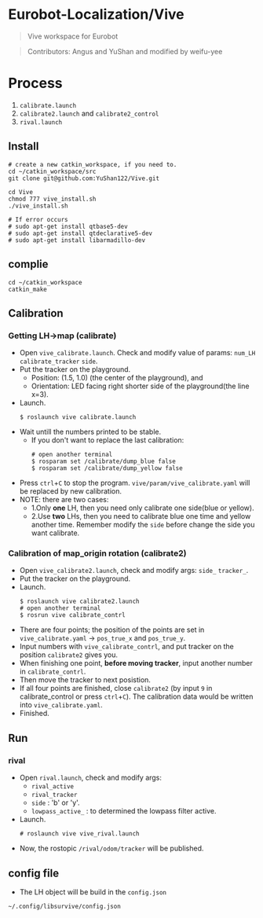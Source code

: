 # Eurobot-Localization/Vive
> Vive workspace for Eurobot

> Contributors: Angus and YuShan and modified by weifu-yee

# Process
1. `calibrate.launch`
2. `calibrate2.launch` and `calibrate2_control`
3. `rival.launch`


## Install
```bash=1
# create a new catkin_workspace, if you need to.
cd ~/catkin_workspace/src
git clone git@github.com:YuShan122/Vive.git

cd Vive
chmod 777 vive_install.sh
./vive_install.sh

# If error occurs
# sudo apt-get install qtbase5-dev
# sudo apt-get install qtdeclarative5-dev
# sudo apt-get install libarmadillo-dev
```

## complie
```bash=1
cd ~/catkin_workspace
catkin_make
```

## Calibration
### Getting LH->map (calibrate)
- Open `vive_calibrate.launch`. Check and modify value of params: `num_LH` `calibrate_tracker` `side`.
- Put the tracker on the playground. 
  - Position: (1.5, 1.0) (the center of the playground), and 
  - Orientation: LED facing right shorter side of the playground(the line x=3). 
- Launch. 
  ```bash=1
  $ roslaunch vive calibrate.launch
  ```
- Wait untill the numbers printed to be stable. 
  - If you don't want to replace the last calibration:
    ```bash=1
    # open another terminal
    $ rosparam set /calibrate/dump_blue false
    $ rosparam set /calibrate/dump_yellow false
    ```
- Press `ctrl`+`C` to stop the program. `vive/param/vive_calibrate.yaml` will be replaced by new calibration.
- NOTE: there are two cases:
  - 1.Only **one** LH, then you need only calibrate one side(blue or yellow).
  - 2.Use **two** LHs, then you need to calibrate blue one time and yellow another time. Remember modify the `side` before change the side you want calibrate.
### Calibration of map_origin rotation (calibrate2)
- Open `vive_calibrate2.launch`, check and modify args: `side_` `tracker_`.
- Put the tracker on the playground.
- Launch.
  ```bash=1
  $ roslaunch vive calibrate2.launch
  # open another terminal
  $ rosrun vive calibrate_contrl
  ```
- There are four points; the position of the points are set in `vive_calibrate.yaml` -> `pos_true_x` and `pos_true_y`.
- Input numbers with `vive_calibrate_contrl`, and put tracker on the position `calibrate2` gives you.
- When finishing one point, **before moving tracker**, input another number in `calibrate_contrl`.
- Then move the tracker to next posistion. 
- If all four points are finished, close `calibrate2` (by input `9` in calibrate_control or press `ctrl`+`C`). The calibration data would be written into `vive_calibrate.yaml`.
- Finished.
## Run

### rival
- Open `rival.launch`, check and modify args: 
  - `rival_active` 
  - `rival_tracker`
  - `side` : 'b' or 'y'.
  - `lowpass_active_` : to determined the lowpass filter active. 
- Launch.
  ```bash=1
  # roslaunch vive vive_rival.launch
  ```
- Now, the rostopic `/rival/odom/tracker` will be published.
## config file
- The LH object will be build in the `config.json`
```
~/.config/libsurvive/config.json
```